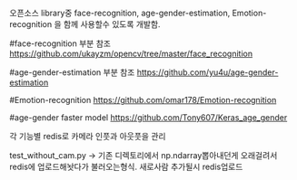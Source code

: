 #
오픈소스 library중 face-recognition, age-gender-estimation, Emotion-recognition 을 함께 사용할수 있도록 개발함.

#face-recognition 부분 참조
https://github.com/ukayzm/opencv/tree/master/face_recognition

#age-gender-estimation 부분 참조
https://github.com/yu4u/age-gender-estimation

#Emotion-recognition 
https://github.com/omar178/Emotion-recognition

#age-gender faster model 
https://github.com/Tony607/Keras_age_gender

각 기능별 redis로 카메라 인풋과 아웃풋을 관리

test_without_cam.py -> 기존 디렉토리에서 np.ndarray뽑아내던게 오래걸려서 redis에 업로드해놧다가 불러오는형식. 새로사람 추가될시 redis업로드

